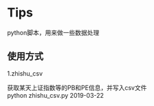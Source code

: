 # Tips

python脚本，用来做一些数据处理

## 使用方式

1.zhishu_csv

获取某天上证指数等的PB和PE信息，并写入csv文件  
python zhishu_csv.py 2019-03-22

